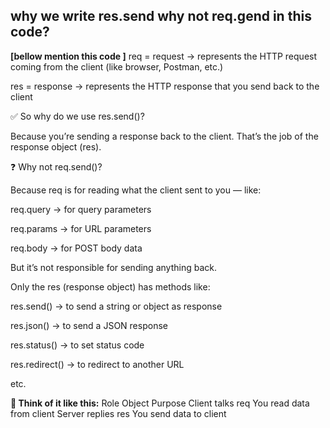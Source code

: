 ## why we write res.send why not req.gend in this code?
**[bellow mention this code ]**
req = request → represents the HTTP request coming from the client (like browser, Postman, etc.)

res = response → represents the HTTP response that you send back to the client

✅ So why do we use res.send()?

Because you’re sending a response back to the client. That’s the job of the response object (res).

❓ Why not req.send()?

Because req is for reading what the client sent to you — like:

req.query → for query parameters

req.params → for URL parameters

req.body → for POST body data

But it’s not responsible for sending anything back.

Only the res (response object) has methods like:

res.send() → to send a string or object as response

res.json() → to send a JSON response

res.status() → to set status code

res.redirect() → to redirect to another URL

etc.

**🧠 Think of it like this:**
Role	Object	Purpose
Client talks	req	You read data from client
Server replies	res	You send data to client

